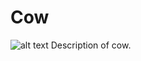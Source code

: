 # Cow
![alt text](https://i.postimg.cc/WbjsPMFK/a4b83174f74f6e7ef01bdb5492cc8a96.jpg)
Description of cow.
